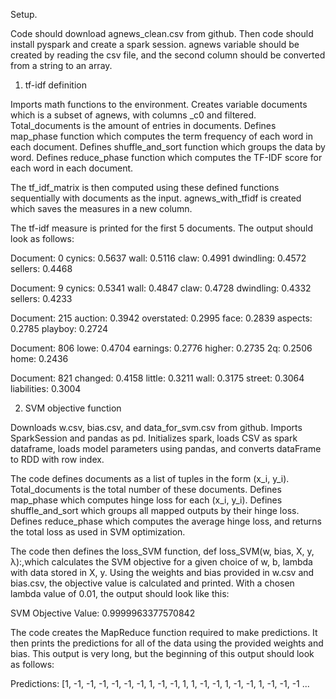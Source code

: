 Setup.

Code should download agnews_clean.csv from github. Then code should install pyspark and create a spark session. agnews variable should be created by reading the csv file, and the second column should be converted from a string to an array.

1. tf-idf definition

Imports math functions to the environment. Creates variable documents which is a subset of agnews, with columns _c0 and filtered. Total_documents is the amount of entries in documents. Defines map_phase function which computes the term frequency of each word in each document. Defines shuffle_and_sort function which groups the data by word. Defines reduce_phase function which computes the TF-IDF score for each word in each document.

The tf_idf_matrix is then computed using these defined functions sequentially with documents as the input. agnews_with_tfidf is created which saves the measures in a new column.

The tf-idf measure is printed for the first 5 documents. The output should look as follows:

Document: 0
  cynics: 0.5637
  wall: 0.5116
  claw: 0.4991
  dwindling: 0.4572
  sellers: 0.4468

Document: 9
  cynics: 0.5341
  wall: 0.4847
  claw: 0.4728
  dwindling: 0.4332
  sellers: 0.4233

Document: 215
  auction: 0.3942
  overstated: 0.2995
  face: 0.2839
  aspects: 0.2785
  playboy: 0.2724

Document: 806
  lowe: 0.4704
  earnings: 0.2776
  higher: 0.2735
  2q: 0.2506
  home: 0.2436

Document: 821
  changed: 0.4158
  little: 0.3211
  wall: 0.3175
  street: 0.3064
  liabilities: 0.3004

2. SVM objective function

Downloads w.csv, bias.csv, and data_for_svm.csv from github. Imports SparkSession and pandas as pd. Initializes spark, loads CSV as spark dataframe, loads model parameters using pandas, and converts dataFrame to RDD with row index. 

The code defines documents as a list of tuples in the form (x_i, y_i). Total_documents is the total number of these documents. Defines map_phase which computes hinge loss for each (x_i, y_i). Defines shuffle_and_sort which groups all mapped outputs by their hinge loss. Defines reduce_phase which computes the average hinge loss, and returns the total loss as used in SVM optimization.

The code then defines the loss_SVM function, def loss_SVM(w, bias, X, y, λ):,which calculates the SVM objective for a given choice of w, b, lambda with data stored in X, y. Using the weights and bias provided in w.csv and bias.csv, the objective value is calculated and printed. With a chosen lambda value of 0.01, the output should look like this:

SVM Objective Value: 0.9999963377570842

The code creates the MapReduce function required to make predictions. It then prints the predictions for all of the data using the provided weights and bias. This output is very long, but the beginning of this output should look as follows:

Predictions: [1, -1, -1, -1, -1, -1, -1, 1, -1, -1, 1, 1, -1, -1, 1, -1, -1, 1, -1, -1, -1 ...

